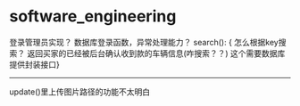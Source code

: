 # software_engineering
登录管理员实现？
数据库登录函数，异常处理能力？
search(): { 
	怎么根据key搜索？
	返回买家的已经被后台确认收到款的车辆信息(咋搜索？？)  这个需要数据库提供封装接口}

---

update()里上传图片路径的功能不太明白

